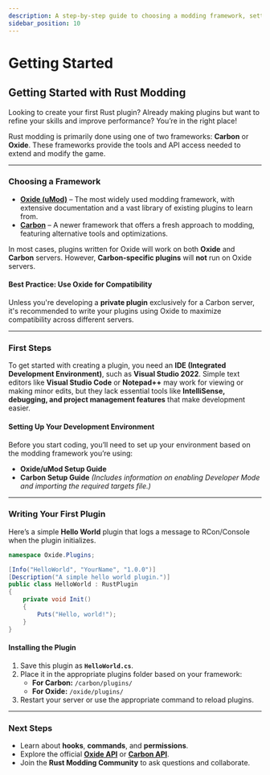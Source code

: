 ```yaml
---
description: A step-by-step guide to choosing a modding framework, setting up yourdevelopment environment, and creating your first Rust plugin.
sidebar_position: 10
---
```


# Getting Started

## Getting Started with Rust Modding

Looking to create your first Rust plugin? Already making plugins but want to refine your skills and improve performance? You’re in the right place!

Rust modding is primarily done using one of two frameworks: **Carbon** or **Oxide**. These frameworks provide the tools and API access needed to extend and modify the game.

***

### Choosing a Framework

* [**Oxide (uMod)**](https://docs.oxidemod.com) – The most widely used modding framework, with extensive documentation and a vast library of existing plugins to learn from.
* [**Carbon**](https://docs.carbonmod.gg/docs) – A newer framework that offers a fresh approach to modding, featuring alternative tools and optimizations.

In most cases, plugins written for Oxide will work on both **Oxide** and **Carbon** servers. However, **Carbon-specific plugins** will **not** run on Oxide servers.

#### Best Practice: Use Oxide for Compatibility

Unless you're developing a **private plugin** exclusively for a Carbon server, it's recommended to write your plugins using Oxide to maximize compatibility across different servers.

***

### First Steps

To get started with creating a plugin, you need an **IDE (Integrated Development Environment)**, such as **Visual Studio 2022**. Simple text editors like **Visual Studio Code** or **Notepad++** may work for viewing or making minor edits, but they lack essential tools like **IntelliSense, debugging, and project management features** that make development easier.

#### Setting Up Your Development Environment

Before you start coding, you’ll need to set up your environment based on the modding framework you’re using:

* **Oxide/uMod Setup Guide**
* **Carbon Setup Guide** _(Includes information on enabling Developer Mode and importing the required targets file.)_

***

### Writing Your First Plugin

Here’s a simple **Hello World** plugin that logs a message to RCon/Console when the plugin initializes.

```csharp
namespace Oxide.Plugins;

[Info("HelloWorld", "YourName", "1.0.0")]
[Description("A simple hello world plugin.")]
public class HelloWorld : RustPlugin
{
    private void Init()
    {
        Puts("Hello, world!");
    }
}
```

#### Installing the Plugin

1. Save this plugin as **`HelloWorld.cs`**.
2. Place it in the appropriate plugins folder based on your framework:
   * **For Carbon:** `/carbon/plugins/`
   * **For Oxide:** `/oxide/plugins/`
3. Restart your server or use the appropriate command to reload plugins.

***

### Next Steps

* Learn about **hooks**, **commands**, and **permissions**.
* Explore the official [**Oxide API**](https://docs.oxidemod.com) or [**Carbon API**](https://docs.carbonmod.gg/docs).
* Join the **Rust Modding Community** to ask questions and collaborate.
